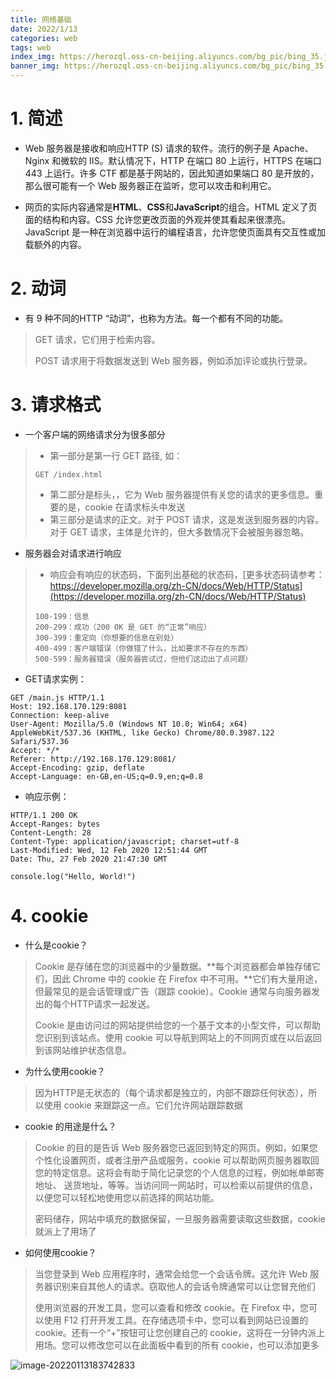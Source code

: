 ```yaml
---
title: 网络基础
date: 2022/1/13
categories: web
tags: web
index_img: https://herozql.oss-cn-beijing.aliyuncs.com/bg_pic/bing_35.jpg
banner_img: https://herozql.oss-cn-beijing.aliyuncs.com/bg_pic/bing_35.jpg
---
```


# 1. 简述

- Web 服务器是接收和响应HTTP (S) 请求的软件。流行的例子是 Apache、Nginx 和微软的 IIS。默认情况下，HTTP 在端口 80 上运行，HTTPS 在端口 443 上运行。许多 CTF 都是基于网站的，因此知道如果端口 80 是开放的，那么很可能有一个 Web 服务器正在监听，您可以攻击和利用它。

- 网页的实际内容通常是**HTML**、**CSS**和**JavaScript**的组合。HTML 定义了页面的结构和内容。CSS 允许您更改页面的外观并使其看起来很漂亮。JavaScript 是一种在浏览器中运行的编程语言，允许您使页面具有交互性或加载额外的内容。

# 2. 动词

- 有 9 种不同的HTTP “动词”，也称为方法。每一个都有不同的功能。

>GET 请求，它们用于检索内容。
>
>POST 请求用于将数据发送到 Web 服务器，例如添加评论或执行登录。

# 3. 请求格式

- 一个客户端的网络请求分为很多部分

>- 第一部分是第一行 GET 路径, 如：
>
>```
>GET /index.html
>```
>
>- 第二部分是标头，，它为 Web 服务器提供有关您的请求的更多信息。重要的是，cookie 在请求标头中发送
>- 第三部分是请求的正文。对于 POST 请求，这是发送到服务器的内容。对于 GET 请求，主体是允许的，但大多数情况下会被服务器忽略。

- 服务器会对请求进行响应

>- 响应会有响应的状态码，下面列出基础的状态码，[更多状态码请参考：https://developer.mozilla.org/zh-CN/docs/Web/HTTP/Status](https://developer.mozilla.org/zh-CN/docs/Web/HTTP/Status)
>
>```
>100-199：信息
>200-299：成功（200 OK 是 GET 的“正常”响应）
>300-399：重定向（你想要的信息在别处）
>400-499：客户端错误（你做错了什么，比如要求不存在的东西）
>500-599：服务器错误（服务器尝试过，但他们这边出了点问题）
>```

- GET请求实例：

```http
GET /main.js HTTP/1.1
Host: 192.168.170.129:8081
Connection: keep-alive
User-Agent: Mozilla/5.0 (Windows NT 10.0; Win64; x64) AppleWebKit/537.36 (KHTML, like Gecko) Chrome/80.0.3987.122 Safari/537.36
Accept: */*
Referer: http://192.168.170.129:8081/
Accept-Encoding: gzip, deflate
Accept-Language: en-GB,en-US;q=0.9,en;q=0.8
```

- 响应示例：

```http
HTTP/1.1 200 OK
Accept-Ranges: bytes
Content-Length: 28
Content-Type: application/javascript; charset=utf-8
Last-Modified: Wed, 12 Feb 2020 12:51:44 GMT
Date: Thu, 27 Feb 2020 21:47:30 GMT

console.log("Hello, World!")
```

# 4. cookie

- 什么是cookie？

>Cookie 是存储在您的浏览器中的少量数据。**每个浏览器都会单独存储它们，因此 Chrome 中的 cookie 在 Firefox 中不可用。**它们有大量用途，但最常见的是会话管理或广告（跟踪 cookie）。Cookie 通常与向服务器发出的每个HTTP请求一起发送。
>
>Cookie 是由访问过的网站提供给您的一个基于文本的小型文件，可以帮助您识别到该站点。使用 cookie 可以导航到网站上的不同网页或在以后返回到该网站维护状态信息。

- 为什么使用cookie？

>因为HTTP是无状态的（每个请求都是独立的，内部不跟踪任何状态），所以使用 cookie 来跟踪这一点。它们允许网站跟踪数据

- cookie 的用途是什么？

>Cookie 的目的是告诉 Web 服务器您已返回到特定的网页。例如，如果您个性化设置网页，或者注册产品或服务，cookie 可以帮助网页服务器取回您的特定信息。这将会有助于简化记录您的个人信息的过程，例如帐单邮寄地址、 送货地址，等等。当访问同一网站时，可以检索以前提供的信息，以便您可以轻松地使用您以前选择的网站功能。
>
>密码储存，网站中填充的数据保留，一旦服务器需要读取这些数据，cookie就派上了用场了

- 如何使用cookie？

>当您登录到 Web 应用程序时，通常会给您一个会话令牌。这允许 Web 服务器识别来自其他人的请求。窃取他人的会话令牌通常可以让您冒充他们
>
>使用浏览器的开发工具，您可以查看和修改 cookie。在 Firefox 中，您可以使用 F12 打开开发工具。在存储选项卡中，您可以看到网站已设置的 cookie。还有一个“+”按钮可让您创建自己的 cookie，这将在一分钟内派上用场。您可以修改您可以在此面板中看到的所有 cookie，也可以添加更多

![image-20220113183742833](https://herozql.oss-cn-beijing.aliyuncs.com/main/image-20220113183742833.png)